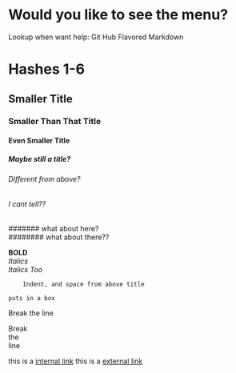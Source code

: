 # Would you like to see the menu? 


Lookup when want help: Git Hub Flavored Markdown

# Hashes 1-6
## Smaller Title
### Smaller Than That Title
#### Even Smaller Title
##### Maybe still a title?
###### Different from above?
###### I cant tell??
####### what about here?  
######## what about there??  

**BOLD**  
*Italics*  
_Italics Too_  
        
        Indent, and space from above title
        
`puts in a box`        

Break 
the 
line 

Break  
the  
line  

this is a [internal link](Bibliography.md)
this is a [external link](http://www.meadowlarke.org)
